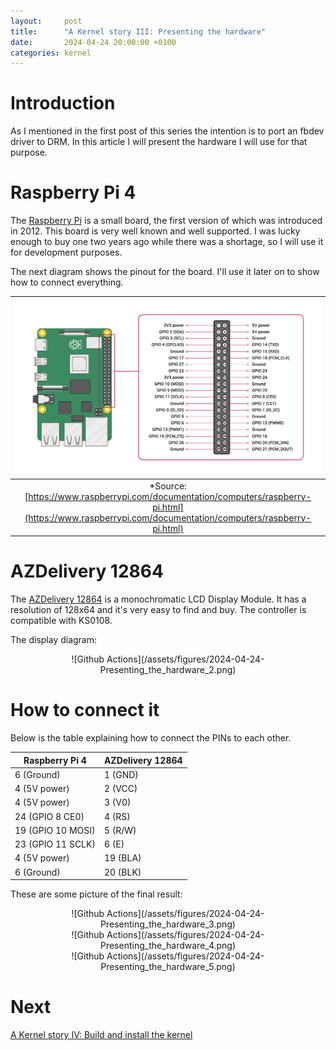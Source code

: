 ```yaml
---
layout:     post
title:      "A Kernel story III: Presenting the hardware"
date:       2024-04-24 20:00:00 +0100
categories: kernel
---
```


# Introduction

As I mentioned in the first post of this series the intention is to port an fbdev driver to DRM. In this article I will present the hardware I will use for that purpose.

# Raspberry Pi 4

The [Raspberry Pi](https://en.wikipedia.org/wiki/Raspberry_Pi) is a small board, the first version of which was introduced in 2012. This board is very well known and well supported. I was lucky enough to buy one two years ago while there was a shortage, so I will use it for development purposes.

The next diagram shows the pinout for the board. I'll use it later on to show how to connect everything.

| ![Github Actions](/assets/figures/2024-04-24-Presenting_the_hardware_1.png) | 
|:--:| 
| *Source: [https://www.raspberrypi.com/documentation/computers/raspberry-pi.html](https://www.raspberrypi.com/documentation/computers/raspberry-pi.html) |

# AZDelivery 12864

The [AZDelivery 12864](https://www.az-delivery.de/en/products/128x64-lcd-blaues-display) is a monochromatic LCD Display Module. It has a resolution of 128x64 and it's very easy to find and buy. The controller is compatible with KS0108.

The display diagram:

<div style="text-align: center;" markdown="1">
![Github Actions](/assets/figures/2024-04-24-Presenting_the_hardware_2.png)
</div>

# How to connect it

Below is the table explaining how to connect the PINs to each other.

| Raspberry Pi 4    | AZDelivery 12864 |
| ----------------- | ---------------- |
| 6 (Ground)        | 1 (GND)          |
| 4 (5V power)      | 2 (VCC)          |
| 4 (5V power)      | 3 (V0)           |
| 24 (GPIO 8 CE0)   | 4 (RS)           |
| 19 (GPIO 10 MOSI) | 5 (R/W)          |
| 23 (GPIO 11 SCLK) | 6 (E)            |
| 4 (5V power)      | 19 (BLA)         |
| 6 (Ground)        | 20 (BLK)         |

These are some picture of the final result:

<div style="text-align: center;" markdown="1">
![Github Actions](/assets/figures/2024-04-24-Presenting_the_hardware_3.png)
</div>

<div style="text-align: center;" markdown="1">
![Github Actions](/assets/figures/2024-04-24-Presenting_the_hardware_4.png)
</div>

<div style="text-align: center;" markdown="1">
![Github Actions](/assets/figures/2024-04-24-Presenting_the_hardware_5.png)
</div>

# Next

[A Kernel story IV: Build and install the kernel](/kernel/2024/05/14/a-kernel-story4.html)
